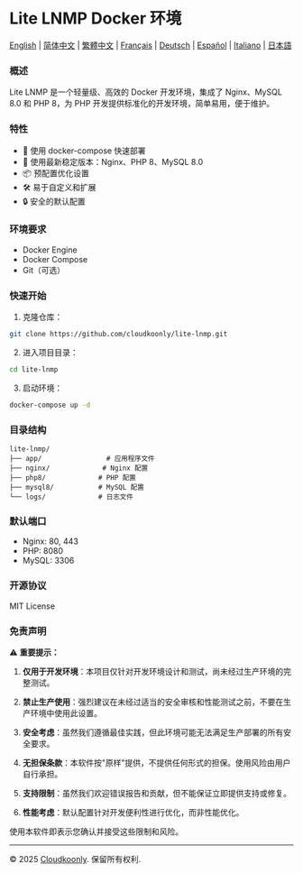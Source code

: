 # Lite LNMP Docker 环境

[English](README.md) | [简体中文](README_zh-CN.md) | [繁體中文](README_zh-TW.md) | [Français](README_FR.md) | [Deutsch](README_DE.md) | [Español](README_ES.md) | [Italiano](README_IT.md) | [日本語](README_JP.md)

### 概述
Lite LNMP 是一个轻量级、高效的 Docker 开发环境，集成了 Nginx、MySQL 8.0 和 PHP 8，为 PHP 开发提供标准化的开发环境，简单易用，便于维护。

### 特性
- 🚀 使用 docker-compose 快速部署
- 🔧 使用最新稳定版本：Nginx、PHP 8、MySQL 8.0
- 📦 预配置优化设置
- 🛠️ 易于自定义和扩展
- 🔒 安全的默认配置

### 环境要求
- Docker Engine
- Docker Compose
- Git（可选）

### 快速开始
1. 克隆仓库：
```bash
git clone https://github.com/cloudkoonly/lite-lnmp.git
```

2. 进入项目目录：
```bash
cd lite-lnmp
```

3. 启动环境：
```bash
docker-compose up -d
```

### 目录结构
```
lite-lnmp/
├── app/                # 应用程序文件
├── nginx/             # Nginx 配置
├── php8/             # PHP 配置
├── mysql8/           # MySQL 配置
└── logs/             # 日志文件
```

### 默认端口
- Nginx: 80, 443
- PHP: 8080
- MySQL: 3306

### 开源协议
MIT License

### 免责声明
⚠️ **重要提示：**

1. **仅用于开发环境**：本项目仅针对开发环境设计和测试，尚未经过生产环境的完整测试。

2. **禁止生产使用**：强烈建议在未经过适当的安全审核和性能测试之前，不要在生产环境中使用此设置。

3. **安全考虑**：虽然我们遵循最佳实践，但此环境可能无法满足生产部署的所有安全要求。

4. **无担保条款**：本软件按"原样"提供，不提供任何形式的担保。使用风险由用户自行承担。

5. **支持限制**：虽然我们欢迎错误报告和贡献，但不能保证立即提供支持或修复。

6. **性能考虑**：默认配置针对开发便利性进行优化，而非性能优化。

使用本软件即表示您确认并接受这些限制和风险。

---

© 2025 [Cloudkoonly](https://www.cloudkoonly.com). 保留所有权利.

